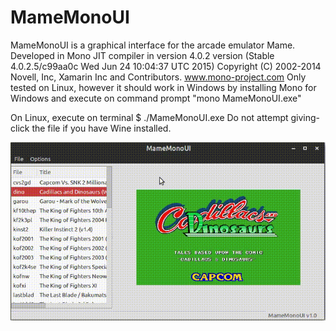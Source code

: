 # MameMonoUI
MameMonoUI is a graphical interface for the arcade emulator Mame.
Developed in Mono JIT compiler in version 4.0.2 version (Stable 4.0.2.5/c99aa0c Wed Jun 24 10:04:37 UTC 2015)
Copyright (C) 2002-2014 Novell, Inc, Xamarin Inc and Contributors. www.mono-project.com
Only tested on Linux, however it should work in Windows by installing Mono for Windows and execute on command prompt "mono MameMonoUI.exe"

On Linux, execute on terminal $ ./MameMonoUI.exe
Do not attempt giving-click the file if you have Wine installed.

![](https://raw.githubusercontent.com/Bastiani/MameMonoUI/master/mameui.gif)
